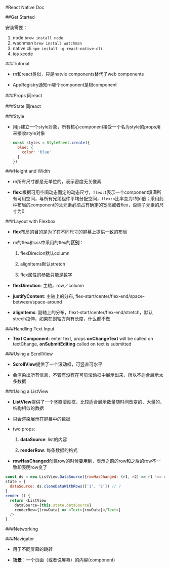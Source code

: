#React Native Doc

##Get Started

安装需要：

1. node `brew install node`
2. wachman `brew install watchman`
3. native cli `npm install -g react-native-cli`
4. ios xcode

###Tutorial

- rn和react类似，只是natvie components替代了web components

- AppRegistry通知rn哪个component是根component

###Props
同react

###State
同react

###Style

- 用js建立一个style对象，所有核心component接受一个名为style的props用来接收style对象

  ```js
  const styles = StyleSheet.create({
    blue: {
      color: 'blue'
    }
  })
  ```
###Height and Width

- rn所有尺寸都是无单位的，表示密度无关像素

- **flex**:根据可用空间动态而定的动态尺寸，`flex:1`表示一个component填满所有可用空间，与所有兄弟组件平均分配空间，`flex:n`比率变为1的n倍；采用此种布局的component的父元素必须占有确定的宽高或者flex，否则子元素的尺寸为0

###Layout with Flexbox

- **flex**布局的目的是为了在不同尺寸的屏幕上提供一致的布局

- rn的flex和css中采用的flex的**区别**：
  
  1. flexDirecion默认column
  
  2. alignItems默认stretch

  3. flex属性的参数只能是数字

- **flexDirection**: 主轴，row／column

- **justifyContent**: 主轴上的分布, flex-start/center/flex-end/space-between/space-around

- **alignItems**: 副轴上的分布，flext-start/center/flex-end/stretch，默认strech拉伸，如果在副轴方向有长度，什么都不做

###Handling Text Input

- **Text Component**: enter text, props **onChangeText** will be called on textChange, **onSubmitEditing** called on text is submitted

###Using a ScrollView

- **ScrollView**提供了一个滚动框，可竖直可水平

- 会渲染出所有信息，不管有没有在可见滚动框中展示出来，所以不适合展示太多数据

###Using a ListView

- **ListView**提供了一个竖直滚动框，比较适合展示数量随时间改变的、大量的、结构相似的数据

- 只会渲染展示在屏幕中的数据

- two props:

  1. **dataSource**: list的内容

  2. **renderRow**: 每条数据的格式

-  **rowHasChanged**创建row的时候要用到，表示之前的row和之后的row不一致即表明row变了
  
  ```js
  const ds = new ListView.DataSource({rowHasChanged: (r1, r2) => r1 !== r2}) // ?
  state = {
    dataSource: ds.cloneDataWithRows(['1', '2']) // ?
  }
  render () {
    return <ListView
      dataSource={this.state.dataSource}
      renderRow={(rowData) => <Text>{rowData}</Text>}
    />
  }
  ```

###Networking

###Navigator

- 用于不同屏幕的跳转

- **场景**：一个页面（或者说屏幕）的内容(component)